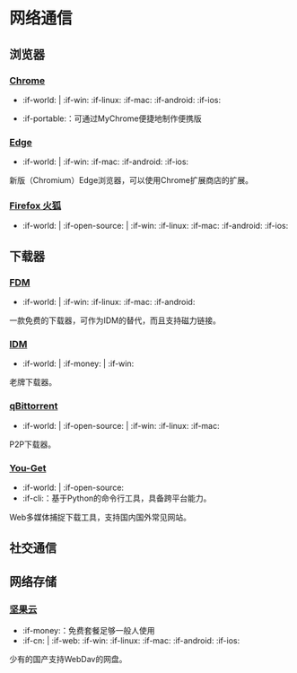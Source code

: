# 网络通信

## 浏览器

### [Chrome](https://www.google.com/chrome/)
- :if-world: | :if-win: :if-linux: :if-mac: :if-android: :if-ios:

- :if-portable:：可通过MyChrome便捷地制作便携版

### [Edge](https://www.microsoft.com/zh-cn/edge)

- :if-world: | :if-win: :if-mac: :if-android: :if-ios:

新版（Chromium）Edge浏览器，可以使用Chrome扩展商店的扩展。

### [Firefox 火狐](https://www.mozilla.org/)

- :if-world: | :if-open-source: | :if-win: :if-linux: :if-mac: :if-android: :if-ios:

## 下载器

### [FDM](http://www.freedownloadmanager.org/)

- :if-world: | :if-win: :if-linux: :if-mac: :if-android:

一款免费的下载器，可作为IDM的替代，而且支持磁力链接。

### [IDM](http://internetdownloadmanager.com/)

- :if-world: | :if-money: | :if-win:

老牌下载器。

### [qBittorrent](https://www.qbittorrent.org/)

- :if-world: | :if-open-source: | :if-win: :if-linux: :if-mac:

P2P下载器。

### [You-Get](https://you-get.org/)

- :if-world: | :if-open-source:
- :if-cli:：基于Python的命令行工具，具备跨平台能力。

Web多媒体捕捉下载工具，支持国内国外常见网站。

## 社交通信

## 网络存储

### [坚果云](https://www.jianguoyun.com/)

- :if-money:：免费套餐足够一般人使用
- :if-cn: | :if-web: :if-win: :if-linux: :if-mac: :if-android: :if-ios:

少有的国产支持WebDav的网盘。

